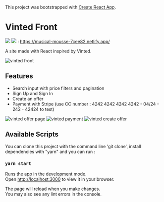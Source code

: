 This project was bootstrapped with [Create React App](https://github.com/facebook/create-react-app).

# Vinted Front

<img src="https://img.shields.io/badge/React-20232A?style=for-the-badge&logo=react&logoColor=61DAFB">
<img src="https://api.netlify.com/api/v1/badges/442c11d2-e86f-4974-b2ac-c08e8b233569/deploy-status"> : <a href="https://musical-mousse-7cee82.netlify.app/" target="_blank">https://musical-mousse-7cee82.netlify.app/</a>

A site made with React inspired by Vinted.

<img src="./assets/img/preview/vinted1.jpg" alt="vinted front"/>

## Features

- Search input with price filters and pagination
- Sign Up and Sign In
- Create an offer
- Payment with Stripe (use CC number : 4242 4242 4242 4242 - 04/24 - 242 - 42424 to test)

<img src="./assets/img/preview/vinted2.jpg" alt="vinted offer page"/>

<img src="./assets/img/preview/vinted3.jpg" alt="vinted payment"/>

<img src="./assets/img/preview/vinted3.jpg" alt="vinted create offer"/>

## Available Scripts

You can clone this project with the command line 'git clone', install dependencies with "yarn" and you can run :

### `yarn start`

Runs the app in the development mode.\
Open [http://localhost:3000](http://localhost:3000) to view it in your browser.

The page will reload when you make changes.\
You may also see any lint errors in the console.
